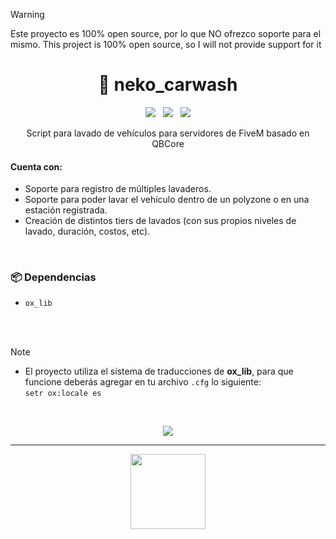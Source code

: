 > [!WARNING]  
> Este proyecto es 100% open source, por lo que NO ofrezco soporte para el mismo.
> This project is 100% open source, so I will not provide support for it

<h1 align="center">🚗 neko_carwash</h1>

<p align="center">
    <img src="https://img.shields.io/github/repo-size/imkuroneko/neko_carwash?style=flat"/> &nbsp;
    <img src="https://img.shields.io/github/languages/top/imkuroneko/neko_carwash?style=flat"/> &nbsp;
    <img src="https://img.shields.io/github/last-commit/imkuroneko/neko_carwash?color=pink&style=flat"/>
</p>

<p align="center">
    Script para lavado de vehículos para servidores de FiveM basado en QBCore
</p>

#### Cuenta con:
- Soporte para registro de múltiples lavaderos.
- Soporte para poder lavar el vehículo dentro de un polyzone o en una estación registrada.
- Creación de distintos tiers de lavados (con sus propios niveles de lavado, duración, costos, etc).

<br>

### 📦 Dependencias
- `ox_lib`

<br>

<br>

> [!NOTE]
> - El proyecto utiliza el sistema de traducciones de **ox_lib**, para que funcione deberás agregar en tu archivo `.cfg` lo siguiente: <br> `setr ox:locale es`

<br>

<p align="center"> <img src="https://github.com/imkuroneko/neko_carwash/assets/20273059/81bc3073-5ef9-443b-8431-b7f8bcbf803b"/> </p>

-----

<p align="center">
  <a href="https://kuroneko.im" target="_blank">
    <img src="https://kuroneko.im/web/assets/images/profile.png" width="120">
  </a>
</p>
